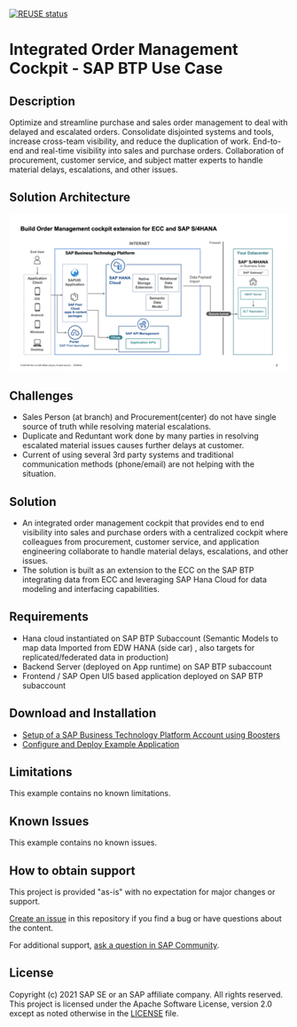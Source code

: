 [![REUSE status](https://api.reuse.software/badge/github.com/SAP-samples/btp-extensions-unified-order-management)](https://api.reuse.software/info/github.com/SAP-samples/btp-extensions-unified-order-management)

# Integrated Order Management Cockpit - SAP BTP Use Case

## Description
Optimize and streamline purchase and sales order management to deal with delayed and escalated orders. Consolidate disjointed systems and tools, increase cross-team visibility, and reduce the duplication of work. End-to-end and real-time visibility into sales and purchase orders. Collaboration of procurement, customer service, and subject matter experts to handle material delays, escalations, and other issues.

## Solution Architecture
![Solution Architecture](./Solution-Diagram.png)

## Challenges
* Sales Person (at branch) and Procurement(center) do not have single source of truth while resolving material escalations.
* Duplicate and Reduntant work done by many parties in resolving escalated material issues causes further delays at customer.
* Current of using several 3rd party systems and traditional communication methods (phone/email) are not helping with the situation.

## Solution
* An integrated order management cockpit that provides end to end visibility into sales and purchase orders with a centralized cockpit where colleagues from procurement, customer service, and application engineering collaborate to handle material delays, escalations, and other issues.
* The solution is built as an extension to the ECC on the SAP BTP integrating data from ECC and leveraging SAP Hana Cloud for data modeling and interfacing capabilities.

## Requirements
* Hana cloud instantiated on SAP BTP Subaccount (Semantic Models to map data Imported from EDW HANA (side car) , also targets for replicated/federated data in production)
* Backend Server (deployed on App runtime) on SAP BTP subaccount
* Frontend / SAP Open UI5 based application deployed on SAP BTP subaccount

## Download and Installation
* [Setup of a SAP Business Technology Platform Account using Boosters](./mission/btp-setup/README.md)
* [Configure and Deploy Example Application](./mission/configure-and-deploy/README.md)

## Limitations
This example contains no known limitations.

## Known Issues
This example contains no known issues.

## How to obtain support
This project is provided "as-is" with no expectation for major changes or support.

[Create an issue](https://github.com/SAP-samples/btp-extensions-unified-order-management/issues) in this repository if you find a bug or have questions about the content.

For additional support, [ask a question in SAP Community](https://answers.sap.com/questions/ask.html).

## License
Copyright (c) 2021 SAP SE or an SAP affiliate company. All rights reserved. This project is licensed under the Apache Software License, version 2.0 except as noted otherwise in the [LICENSE](LICENSES/Apache-2.0.txt) file.
